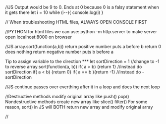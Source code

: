 
//JS Output would be 9 to 0. Ends at 0 because 0 is a falsy statement when it gets there
let i = 10
while (i--){
    console.log(i)
}

// When troubleshooting HTML files, ALWAYS OPEN CONSOLE FIRST

//PYTHON for html files we can use:
    python -m http.server       to make server
    open localhost:8000 on browser

//JS array.sort(function(a,b))
return positive number puts a before b
return 0 does nothing
return negative number puts b before a

Tip to assign variable to the direction ***
  let sortDirection = 1 //change to -1 to reverse
  array.sort(function(a, b))
    if( a > b) {return 1} //instead do sortDirection
    if( a < b) {return 0}
    if( a == b ){return -1} //instead do -sortDirection

//JS continue passes over everthing after it in a loop and does the next loop

//Destructive methods modify original array like push() pop()
    Nondestructive methods create new array like slice() filter()
    For some reason, sort() in JS will BOTH return new array and modify original array

//